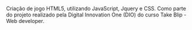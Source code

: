 Criação de jogo HTML5, utilizando JavaScript, Jquery e CSS. Como parte do projeto realizado pela Digital Innovation One (DIO) do curso Take Blip - Web developer. 
